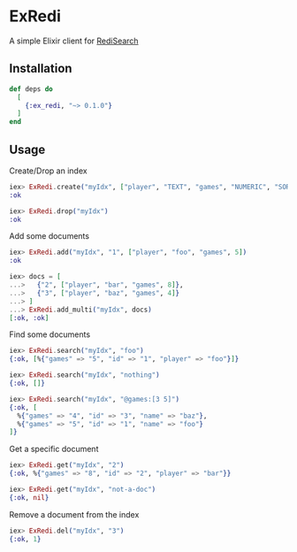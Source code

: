 # ExRedi

A simple Elixir client for [RediSearch](http://redisearch.io/)

## Installation

```elixir
def deps do
  [
    {:ex_redi, "~> 0.1.0"}
  ]
end
```

## Usage

Create/Drop an index

```elixir
iex> ExRedi.create("myIdx", ["player", "TEXT", "games", "NUMERIC", "SORTABLE"])
:ok

iex> ExRedi.drop("myIdx")
:ok
```

Add some documents

```elixir
iex> ExRedi.add("myIdx", "1", ["player", "foo", "games", 5])
:ok

iex> docs = [
...>   {"2", ["player", "bar", "games", 8]},
...>   {"3", ["player", "baz", "games", 4]}
...> ]
...> ExRedi.add_multi("myIdx", docs)
[:ok, :ok]
```

Find some documents

```elixir
iex> ExRedi.search("myIdx", "foo")
{:ok, [%{"games" => "5", "id" => "1", "player" => "foo"}]}

iex> ExRedi.search("myIdx", "nothing")
{:ok, []}

iex> ExRedi.search("myIdx", "@games:[3 5]")
{:ok, [
  %{"games" => "4", "id" => "3", "name" => "baz"},
  %{"games" => "5", "id" => "1", "name" => "foo"}
]}
```

Get a specific document

```elixir
iex> ExRedi.get("myIdx", "2")
{:ok, %{"games" => "8", "id" => "2", "player" => "bar"}}

iex> ExRedi.get("myIdx", "not-a-doc")
{:ok, nil}
```

Remove a document from the index

```elixir
iex> ExRedi.del("myIdx", "3")
{:ok, 1}
```
